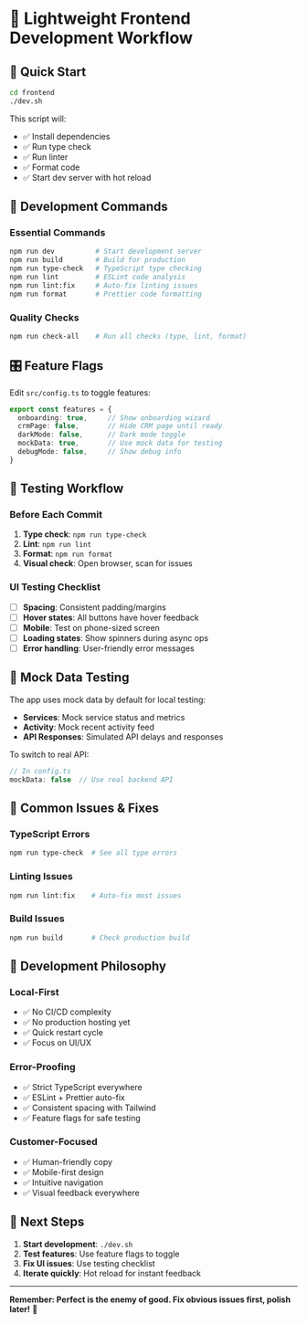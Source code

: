 # 🎯 Lightweight Frontend Development Workflow

## 🚀 **Quick Start**

```bash
cd frontend
./dev.sh
```

This script will:
- ✅ Install dependencies
- ✅ Run type check
- ✅ Run linter
- ✅ Format code
- ✅ Start dev server with hot reload

## 🔧 **Development Commands**

### **Essential Commands**
```bash
npm run dev          # Start development server
npm run build        # Build for production
npm run type-check   # TypeScript type checking
npm run lint         # ESLint code analysis
npm run lint:fix     # Auto-fix linting issues
npm run format       # Prettier code formatting
```

### **Quality Checks**
```bash
npm run check-all    # Run all checks (type, lint, format)
```

## 🎛️ **Feature Flags**

Edit `src/config.ts` to toggle features:

```typescript
export const features = {
  onboarding: true,     // Show onboarding wizard
  crmPage: false,       // Hide CRM page until ready
  darkMode: false,      // Dark mode toggle
  mockData: true,       // Use mock data for testing
  debugMode: false,     // Show debug info
}
```

## 🧪 **Testing Workflow**

### **Before Each Commit**
1. **Type check**: `npm run type-check`
2. **Lint**: `npm run lint`
3. **Format**: `npm run format`
4. **Visual check**: Open browser, scan for issues

### **UI Testing Checklist**
- [ ] **Spacing**: Consistent padding/margins
- [ ] **Hover states**: All buttons have hover feedback
- [ ] **Mobile**: Test on phone-sized screen
- [ ] **Loading states**: Show spinners during async ops
- [ ] **Error handling**: User-friendly error messages

## 📱 **Mock Data Testing**

The app uses mock data by default for local testing:

- **Services**: Mock service status and metrics
- **Activity**: Mock recent activity feed
- **API Responses**: Simulated API delays and responses

To switch to real API:
```typescript
// In config.ts
mockData: false  // Use real backend API
```

## 🐛 **Common Issues & Fixes**

### **TypeScript Errors**
```bash
npm run type-check  # See all type errors
```

### **Linting Issues**
```bash
npm run lint:fix    # Auto-fix most issues
```

### **Build Issues**
```bash
npm run build       # Check production build
```

## 🎯 **Development Philosophy**

### **Local-First**
- ✅ No CI/CD complexity
- ✅ No production hosting yet
- ✅ Quick restart cycle
- ✅ Focus on UI/UX

### **Error-Proofing**
- ✅ Strict TypeScript everywhere
- ✅ ESLint + Prettier auto-fix
- ✅ Consistent spacing with Tailwind
- ✅ Feature flags for safe testing

### **Customer-Focused**
- ✅ Human-friendly copy
- ✅ Mobile-first design
- ✅ Intuitive navigation
- ✅ Visual feedback everywhere

## 🚀 **Next Steps**

1. **Start development**: `./dev.sh`
2. **Test features**: Use feature flags to toggle
3. **Fix UI issues**: Use testing checklist
4. **Iterate quickly**: Hot reload for instant feedback

---

**Remember: Perfect is the enemy of good. Fix obvious issues first, polish later!** 🎯
